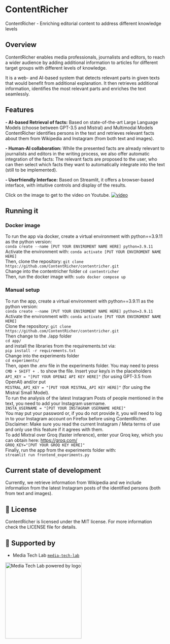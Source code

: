 # ContentRicher

ContentRicher - Enriching editorial content to address different knowledge levels

## Overview

ContentRicher enables media professionals, journalists and editors, to reach a wider audience by adding additional information to articles for different target groups with different levels of knowledge.

It is a web- and AI-based system that detects relevant parts in given texts that would benefit from additional explanation. It then retrieves additional information, identifies the most relevant parts and enriches the text seamlessly.

## Features
**- AI-based Retrieval of facts:** Based on state-of-the-art Large Language Models (choose between GPT-3.5 and Mistral) and Multimodal Models ContentRicher identifies persons in the text and retrieves relevant facts about them from Wikipedia and Instagram (from both text and images). 

**- Human-AI collaboration:** While the presented facts are already relevant to journalists and editors in the writing process, we also offer automatic integration of the facts: The relevant facts are proposed to the user, who can then select which facts they want to automatically integrate into the text (still to be implemented).

**- Userfriendly Interface:** Based on Streamlit, it offers a browser-based interface, with intuitive controls and display of the results.

Click on the image to get to the video on Youtube.
[![video](https://img.youtube.com/vi/CmhNdeESqKs/maxresdefault.jpg)](https://youtu.be/CmhNdeESqKs)

## Running it

### Docker image
To run the app via docker, create a virtual environment with python==3.9.11 as the python version:  
```conda create --name [PUT YOUR ENVIROMENT NAME HERE] python=3.9.11```  
Activate the environment with: 
```conda activate [PUT YOUR ENVIROMENT NAME HERE]```  
Then, clone the repository: 
```git clone https://github.com/ContentRicher/contentricher.git```  
Change into the contentricher folder
```cd contentricher```   
Then, run the docker image with: 
```sudo docker compose up```   

### Manual setup
To run the app, create a virtual environment with python==3.9.11 as the python version:  
```conda create --name [PUT YOUR ENVIROMENT NAME HERE] python=3.9.11```  
Activate the environment with: 
```conda activate [PUT YOUR ENVIROMENT NAME HERE]```  
Clone the repository: 
```git clone https://github.com/ContentRicher/contentricher.git```   
Then change to the ./app folder  
```cd app/```  
and install the libraries from the requirements.txt via:  
```pip install -r requirements.txt```  
Change into the experiments folder  
```cd experiments/```  
Then, open the .env file in the experiments folder. You may need to press ```CMD + SHIFT + .``` to show the file.  Insert your key/s in the placeholders   
```API_KEY = "[PUT YOUR OPENAI API KEY HERE]"``` (for using GPT-3.5 from OpenAI) and/or put   
```MISTRAL_API_KEY = "[PUT YOUR MISTRAL_API KEY HERE]"``` (for using the Mistral Small Model).   
To run the analysis of the latest Instagram Posts of people mentioned in the text, you need to add your Instagram username.   
```INSTA_USERNAME = "[PUT YOUR INSTAGRAM USERNAME HERE]"```   
You may put your password or, if you do not provide it, you will need to log in to your Instagram account on Firefox before using ContentRicher.
Disclaimer: Make sure you read the current Instagram / Meta terms of use and only use this feature if it agrees with them.   
To add Mixtral over Groq (faster inference), enter your Groq key, which you can obtain here: https://groq.com/   
```GROQ_KEY="[PUT YOUR GROQ KEY HERE]"```    
Finally, run the app from the experiments folder with:  
```streamlit run frontend_experiments.py```

## Current state of development

Currently, we retrieve information from Wikipedia and we include information from the latest Instagram posts of the identified persons (both from text and images).
  
## 📘 License

ContentRicher is licensed under the MIT license. For more information check the LICENSE file for details.

## 🙏 Supported by

- Media Tech Lab [`media-tech-lab`](https://github.com/media-tech-lab)

<a href="https://www.media-lab.de/en/programs/media-tech-lab">
    <img src="https://raw.githubusercontent.com/media-tech-lab/.github/main/assets/mtl-powered-by.png" width="240" title="Media Tech Lab powered by logo">
</a>
